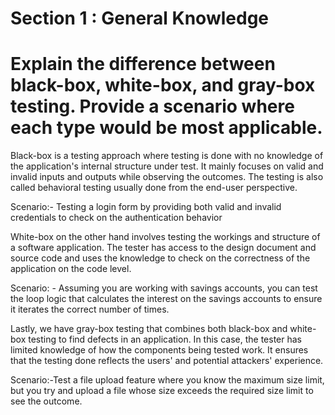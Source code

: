 # Section 1 : General Knowledge

# Explain the difference between black-box, white-box, and gray-box testing. Provide a scenario where each type would be most applicable. 

Black-box is a testing approach where testing is done with no knowledge of the application's internal structure under test. It mainly focuses on valid and invalid inputs and outputs while observing the outcomes. The testing is also called behavioral testing usually done from the end-user perspective. 

Scenario:-  Testing a login form by providing both valid and invalid credentials to check on the authentication behavior

White-box on the other hand involves testing the workings and structure of a software application. The tester has access to the design document and source code and uses the knowledge to check on the correctness of the application on the code level.

Scenario: - Assuming you are working with savings accounts, you can test the loop logic that calculates the interest on the savings accounts to ensure it iterates the correct number of times.

Lastly, we have gray-box testing that combines both black-box and white-box testing to find defects in an application. In this case, the tester has limited knowledge of how the components being tested work. It ensures that the testing done reflects the users' and potential attackers' experience.

Scenario:-Test a file upload feature where you know the maximum size limit, but you try and upload a file whose size exceeds the required size limit to see the outcome.



